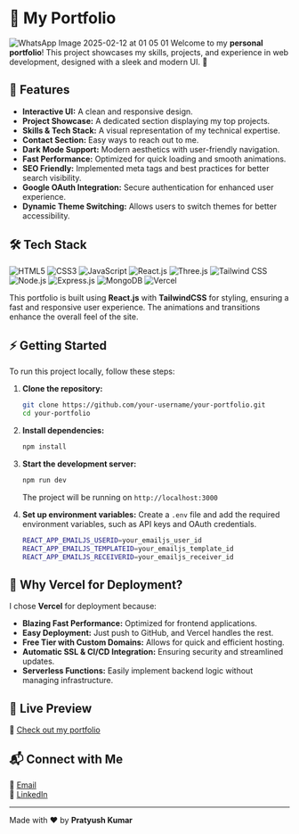 # 🚀 My Portfolio
![WhatsApp Image 2025-02-12 at 01 05 01](https://github.com/user-attachments/assets/1011f06b-841b-4cc1-a451-dc5afea21d80)
Welcome to my **personal portfolio**! This project showcases my skills, projects, and experience in web development, designed with a sleek and modern UI. 🚀

## 🌟 Features
- **Interactive UI:** A clean and responsive design.
- **Project Showcase:** A dedicated section displaying my top projects.
- **Skills & Tech Stack:** A visual representation of my technical expertise.
- **Contact Section:** Easy ways to reach out to me.
- **Dark Mode Support:** Modern aesthetics with user-friendly navigation.
- **Fast Performance:** Optimized for quick loading and smooth animations.
- **SEO Friendly:** Implemented meta tags and best practices for better search visibility.
- **Google OAuth Integration:** Secure authentication for enhanced user experience.
- **Dynamic Theme Switching:** Allows users to switch themes for better accessibility.

## 🛠 Tech Stack
<div>
    <img src="https://img.shields.io/badge/-HTML5-black?style=for-the-badge&logoColor=white&logo=html5&color=E34F26" alt="HTML5" />
    <img src="https://img.shields.io/badge/-CSS3-black?style=for-the-badge&logoColor=white&logo=css3&color=1572B6" alt="CSS3" />
    <img src="https://img.shields.io/badge/-JavaScript-black?style=for-the-badge&logoColor=white&logo=javascript&color=F7DF1E" alt="JavaScript" />
    <img src="https://img.shields.io/badge/-React_JS-black?style=for-the-badge&logoColor=white&logo=react&color=61DAFB" alt="React.js" />
    <img src="https://img.shields.io/badge/-Three_JS-black?style=for-the-badge&logoColor=white&logo=threedotjs&color=000000" alt="Three.js" />
    <img src="https://img.shields.io/badge/-Tailwind_CSS-black?style=for-the-badge&logoColor=white&logo=tailwindcss&color=06B6D4" alt="Tailwind CSS" />
    <img src="https://img.shields.io/badge/-Node_JS-black?style=for-the-badge&logoColor=white&logo=node.js&color=339933" alt="Node.js" />
    <img src="https://img.shields.io/badge/-Express_JS-black?style=for-the-badge&logoColor=white&logo=express&color=000000" alt="Express.js" />
    <img src="https://img.shields.io/badge/-MongoDB-black?style=for-the-badge&logoColor=white&logo=mongodb&color=47A248" alt="MongoDB" />
    <img src="https://img.shields.io/badge/-Vercel-black?style=for-the-badge&logoColor=white&logo=vercel&color=000000" alt="Vercel" />
</div>

This portfolio is built using **React.js** with **TailwindCSS** for styling, ensuring a fast and responsive user experience. The animations and transitions enhance the overall feel of the site.

## ⚡ Getting Started
To run this project locally, follow these steps:

1. **Clone the repository:**
   ```sh
   git clone https://github.com/your-username/your-portfolio.git
   cd your-portfolio
   ```

2. **Install dependencies:**
   ```sh
   npm install
   ```

3. **Start the development server:**
   ```sh
   npm run dev
   ```
   The project will be running on `http://localhost:3000`

4. **Set up environment variables:**
   Create a `.env` file and add the required environment variables, such as API keys and OAuth credentials.
   ```sh
   REACT_APP_EMAILJS_USERID=your_emailjs_user_id
   REACT_APP_EMAILJS_TEMPLATEID=your_emailjs_template_id
   REACT_APP_EMAILJS_RECEIVERID=your_emailjs_receiver_id
   ```

## 🚀 Why Vercel for Deployment?
I chose **Vercel** for deployment because:
- **Blazing Fast Performance:** Optimized for frontend applications.
- **Easy Deployment:** Just push to GitHub, and Vercel handles the rest.
- **Free Tier with Custom Domains:** Allows for quick and efficient hosting.
- **Automatic SSL & CI/CD Integration:** Ensuring security and streamlined updates.
- **Serverless Functions:** Easily implement backend logic without managing infrastructure.

## 📌 Live Preview
🔗 [Check out my portfolio](https://portfolio-pratyush-kumar.vercel.app)

## 📬 Connect with Me
📧 [Email](mailto:kumarpratyush574@gmail.com)  
💼 [LinkedIn](https://www.linkedin.com/in/pratyush-kumar-9b13902ba/)

---
Made with ❤️ by **Pratyush Kumar**
